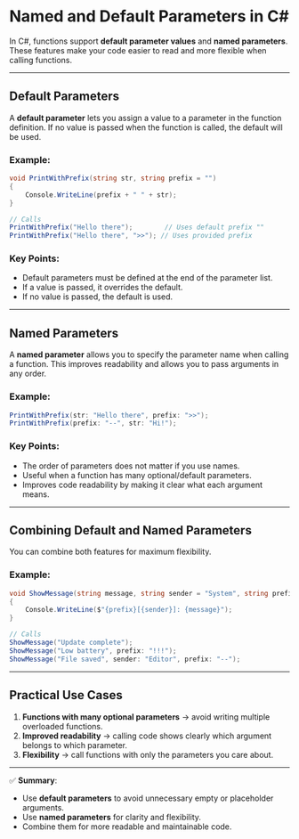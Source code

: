 # Named and Default Parameters in C\#

In C#, functions support **default parameter values** and **named parameters**. These features make your code easier to read and more flexible when calling functions.

---

## Default Parameters

A **default parameter** lets you assign a value to a parameter in the function definition. If no value is passed when the function is called, the default will be used.

### Example:

```csharp
void PrintWithPrefix(string str, string prefix = "")
{
    Console.WriteLine(prefix + " " + str);
}

// Calls
PrintWithPrefix("Hello there");        // Uses default prefix ""
PrintWithPrefix("Hello there", ">>"); // Uses provided prefix
```

### Key Points:

* Default parameters must be defined at the end of the parameter list.
* If a value is passed, it overrides the default.
* If no value is passed, the default is used.

---

## Named Parameters

A **named parameter** allows you to specify the parameter name when calling a function. This improves readability and allows you to pass arguments in any order.

### Example:

```csharp
PrintWithPrefix(str: "Hello there", prefix: ">>");
PrintWithPrefix(prefix: "--", str: "Hi!");
```

### Key Points:

* The order of parameters does not matter if you use names.
* Useful when a function has many optional/default parameters.
* Improves code readability by making it clear what each argument means.

---

## Combining Default and Named Parameters

You can combine both features for maximum flexibility.

### Example:

```csharp
void ShowMessage(string message, string sender = "System", string prefix = "")
{
    Console.WriteLine($"{prefix}[{sender}]: {message}");
}

// Calls
ShowMessage("Update complete");
ShowMessage("Low battery", prefix: "!!!");
ShowMessage("File saved", sender: "Editor", prefix: "--");
```

---

## Practical Use Cases

1. **Functions with many optional parameters** → avoid writing multiple overloaded functions.
2. **Improved readability** → calling code shows clearly which argument belongs to which parameter.
3. **Flexibility** → call functions with only the parameters you care about.

---

✅ **Summary**:

* Use **default parameters** to avoid unnecessary empty or placeholder arguments.
* Use **named parameters** for clarity and flexibility.
* Combine them for more readable and maintainable code.
